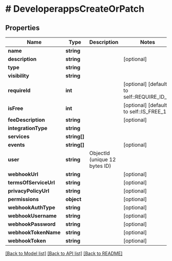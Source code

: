 # # DeveloperappsCreateOrPatch

## Properties

Name | Type | Description | Notes
------------ | ------------- | ------------- | -------------
**name** | **string** |  |
**description** | **string** |  | [optional]
**type** | **string** |  |
**visibility** | **string** |  |
**requireId** | **int** |  | [optional] [default to self::REQUIRE_ID_0]
**isFree** | **int** |  | [optional] [default to self::IS_FREE_1]
**feeDescription** | **string** |  | [optional]
**integrationType** | **string** |  |
**services** | **string[]** |  |
**events** | **string[]** |  | [optional]
**user** | **string** | ObjectId (unique 12 bytes ID) |
**webhookUrl** | **string** |  | [optional]
**termsOfServiceUrl** | **string** |  | [optional]
**privacyPolicyUrl** | **string** |  | [optional]
**permissions** | **object** |  | [optional]
**webhookAuthType** | **string** |  | [optional]
**webhookUsername** | **string** |  | [optional]
**webhookPassword** | **string** |  | [optional]
**webhookTokenName** | **string** |  | [optional]
**webhookToken** | **string** |  | [optional]

[[Back to Model list]](../../README.md#models) [[Back to API list]](../../README.md#endpoints) [[Back to README]](../../README.md)
